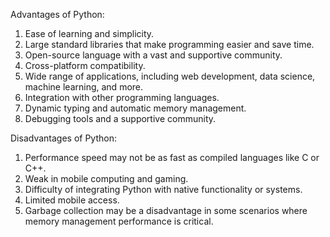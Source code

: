 Advantages of Python:
1. Ease of learning and simplicity.
2. Large standard libraries that make programming easier and save time.
3. Open-source language with a vast and supportive community.
4. Cross-platform compatibility.
5. Wide range of applications, including web development, data science, machine learning, and more.
6. Integration with other programming languages.
7. Dynamic typing and automatic memory management.
8. Debugging tools and a supportive community.

Disadvantages of Python:
1. Performance speed may not be as fast as compiled languages like C or C++.
2. Weak in mobile computing and gaming.
3. Difficulty of integrating Python with native functionality or systems.
4. Limited mobile access.
5. Garbage collection may be a disadvantage in some scenarios where memory management performance is critical.
